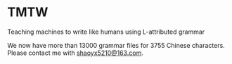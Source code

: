 # TMTW
Teaching machines to write like humans using L-attributed grammar

We now have more than 13000 grammar files for 3755 Chinese characters. Please contact me with shaoyx5210@163.com.
